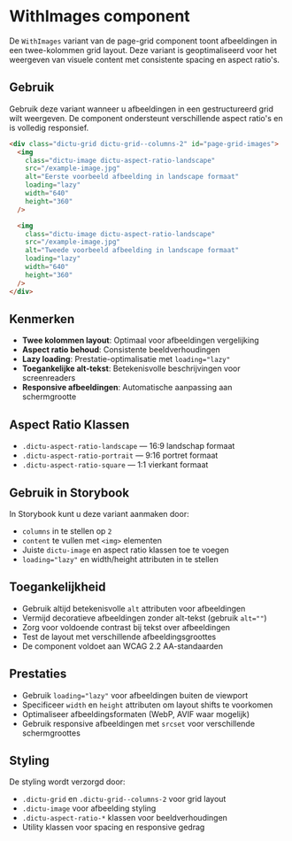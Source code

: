 # WithImages component

De `WithImages` variant van de page-grid component toont afbeeldingen in een
twee-kolommen grid layout. Deze variant is geoptimaliseerd voor het weergeven
van visuele content met consistente spacing en aspect ratio's.

## Gebruik

Gebruik deze variant wanneer u afbeeldingen in een gestructureerd grid wilt
weergeven. De component ondersteunt verschillende aspect ratio's en is volledig
responsief.

```html
<div class="dictu-grid dictu-grid--columns-2" id="page-grid-images">
  <img
    class="dictu-image dictu-aspect-ratio-landscape"
    src="/example-image.jpg"
    alt="Eerste voorbeeld afbeelding in landscape formaat"
    loading="lazy"
    width="640"
    height="360"
  />

  <img
    class="dictu-image dictu-aspect-ratio-landscape"
    src="/example-image.jpg"
    alt="Tweede voorbeeld afbeelding in landscape formaat"
    loading="lazy"
    width="640"
    height="360"
  />
</div>
```

## Kenmerken

- **Twee kolommen layout**: Optimaal voor afbeeldingen vergelijking
- **Aspect ratio behoud**: Consistente beeldverhoudingen
- **Lazy loading**: Prestatie-optimalisatie met `loading="lazy"`
- **Toegankelijke alt-tekst**: Betekenisvolle beschrijvingen voor screenreaders
- **Responsive afbeeldingen**: Automatische aanpassing aan schermgrootte

## Aspect Ratio Klassen

- `.dictu-aspect-ratio-landscape` — 16:9 landschap formaat
- `.dictu-aspect-ratio-portrait` — 9:16 portret formaat
- `.dictu-aspect-ratio-square` — 1:1 vierkant formaat

## Gebruik in Storybook

In Storybook kunt u deze variant aanmaken door:

- `columns` in te stellen op `2`
- `content` te vullen met `<img>` elementen
- Juiste `dictu-image` en aspect ratio klassen toe te voegen
- `loading="lazy"` en width/height attributen in te stellen

## Toegankelijkheid

- Gebruik altijd betekenisvolle `alt` attributen voor afbeeldingen
- Vermijd decoratieve afbeeldingen zonder alt-tekst (gebruik `alt=""`)
- Zorg voor voldoende contrast bij tekst over afbeeldingen
- Test de layout met verschillende afbeeldingsgroottes
- De component voldoet aan WCAG 2.2 AA-standaarden

## Prestaties

- Gebruik `loading="lazy"` voor afbeeldingen buiten de viewport
- Specificeer `width` en `height` attributen om layout shifts te voorkomen
- Optimaliseer afbeeldingsformaten (WebP, AVIF waar mogelijk)
- Gebruik responsive afbeeldingen met `srcset` voor verschillende schermgroottes

## Styling

De styling wordt verzorgd door:

- `.dictu-grid` en `.dictu-grid--columns-2` voor grid layout
- `.dictu-image` voor afbeelding styling
- `.dictu-aspect-ratio-*` klassen voor beeldverhoudingen
- Utility klassen voor spacing en responsive gedrag
